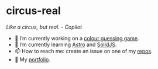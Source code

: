 # circus-real

_Like a circus, but real. - Copilot_

- 🔭 I’m currently working on a [colour guessing game](https://colour-guess-game.netlify.app/).
- 🌱 I’m currently learning [Astro](https://astro.build/) and [SolidJS](https://solidjs.com/).
- 📫 How to reach me: create an issue on one of my [repos](https://github.com/circus-real?tab=repositories).
- 💼 My [portfolio](https://circus-real.netlify.app).